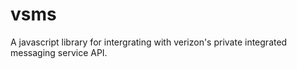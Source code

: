 vsms
====

A javascript library for intergrating with verizon's private integrated messaging service API.
